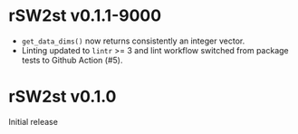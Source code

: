 # rSW2st v0.1.1-9000
* `get_data_dims()` now returns consistently an integer vector.
* Linting updated to `lintr` >= 3 and
  lint workflow switched from package tests to Github Action (#5).

# rSW2st v0.1.0
Initial release
